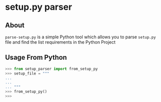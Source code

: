# setup.py parser

## About
`parse-setup.py` is a simple Python tool which allows you to parse `setup.py` file and find the list requirements in the Python Project

## Usage From Python

```python
>>> from setup_parser import from_setup_py
>>> setup_file = """
...
...
... """
>>> from_setup_py()
>>>
```
